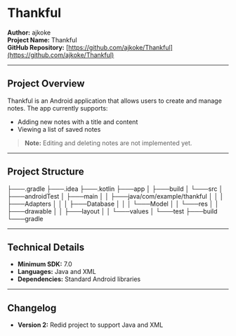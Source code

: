 # Thankful

**Author:** ajkoke  
**Project Name:** Thankful  
**GitHub Repository:** [https://github.com/ajkoke/Thankful](https://github.com/ajkoke/Thankful)  

---

## Project Overview

Thankful is an Android application that allows users to create and manage notes. The app currently supports:

- Adding new notes with a title and content
- Viewing a list of saved notes

> **Note:** Editing and deleting notes are not implemented yet.

---

## Project Structure

├───.gradle
├───.idea
├───.kotlin
├───app
│ ├───build
│ └───src
│ ├───androidTest
│ ├───main
│ │ ├───java/com/example/thankful
│ │ │ ├───Adapters
│ │ │ ├───Database
│ │ │ └───Model
│ │ └───res
│ │ ├───drawable
│ │ ├───layout
│ │ └───values
│ └───test
├───build
└───gradle


---

## Technical Details

- **Minimum SDK:** 7.0
- **Languages:** Java and XML
- **Dependencies:** Standard Android libraries  

---

## Changelog

- **Version 2:** Redid project to support Java and XML